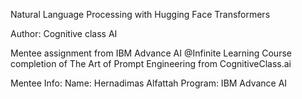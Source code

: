 Natural Language Processing with Hugging Face Transformers

Author: Cognitive class AI

Mentee assignment from IBM Advance AI @Infinite Learning Course completion of The Art of Prompt Engineering from CognitiveClass.ai

Mentee Info: 
Name: Hernadimas Alfattah 
Program: IBM Advance AI
